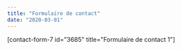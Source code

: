 ```yaml
---
title: "Formulaire de contact"
date: "2020-03-01"
---
```


\[contact-form-7 id="3685" title="Formulaire de contact 1"\]

